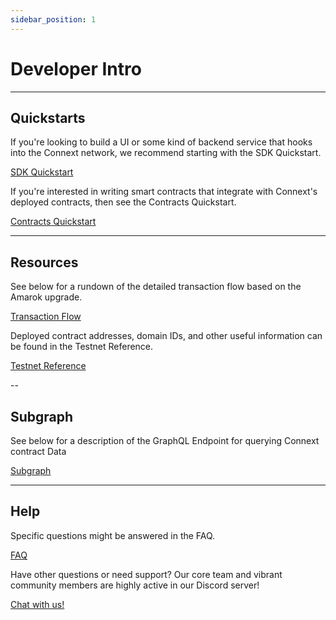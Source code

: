 ```yaml
---
sidebar_position: 1
---
```


# Developer Intro

---

## Quickstarts

If you're looking to build a UI or some kind of backend service that hooks into the Connext network, we recommend starting with the SDK Quickstart.

[SDK Quickstart](./sdk/sdk-quickstart)

If you're interested in writing smart contracts that integrate with Connext's deployed contracts, then see the Contracts Quickstart.

[Contracts Quickstart](./contracts/contracts-quickstart)

---
## Resources

See below for a rundown of the detailed transaction flow based on the Amarok upgrade.

[Transaction Flow](../basics/howitworks)

Deployed contract addresses, domain IDs, and other useful information can be found in the Testnet Reference.

[Testnet Reference](./testing-against-testnet)

--
## Subgraph

See below for a description of the GraphQL Endpoint for querying Connext contract Data

[Subgraph](../subgraph/SubgraphData)

---
## Help

Specific questions might be answered in the FAQ.

[FAQ](../faq)

Have other questions or need support? Our core team and vibrant community members are highly active in our Discord server!

[Chat with us!](https://chat.connext.network)
